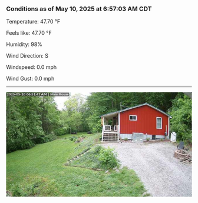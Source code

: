 ### Conditions as of May 10, 2025 at 6:57:03 AM CDT 

Temperature: 47.70 &deg;F

Feels like: 47.70 &deg;F

Humidity: 98%

Wind Direction: S

Windspeed: 0.0 mph

Wind Gust: 0.0 mph

---

<img src="./images/latest.jpeg"/>

